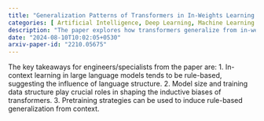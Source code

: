 ```yaml
---
title: "Generalization Patterns of Transformers in In-Weights Learning and In-Context Learning"
categories: [ Artificial Intelligence, Deep Learning, Machine Learning ]
description: "The paper explores how transformers generalize from in-weights learning versus in-context learning, highlighting the distinction between rule-based and exemplar-based generalization. It investigates how the structure of language influences rule-based generalization in large language models."
date: "2024-08-10T10:02:05+0530"
arxiv-paper-id: "2210.05675"
---
```

The key takeaways for engineers/specialists from the paper are: 1. In-context learning in large language models tends to be rule-based, suggesting the influence of language structure. 2. Model size and training data structure play crucial roles in shaping the inductive biases of transformers. 3. Pretraining strategies can be used to induce rule-based generalization from context.
